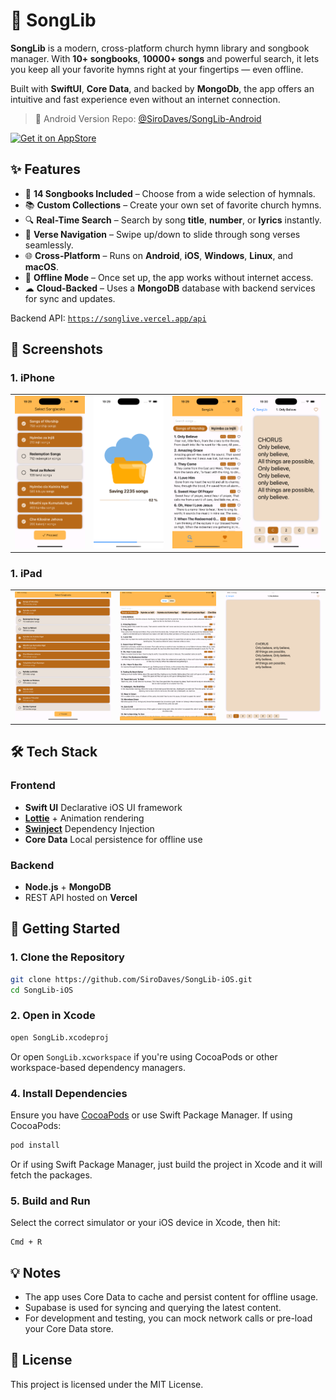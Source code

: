 # 🎵 SongLib

**SongLib** is a modern, cross-platform church hymn library and songbook manager.
With **10+ songbooks**, **10000+ songs** and powerful search, it lets you keep all your favorite hymns right at your fingertips — even offline.

Built with **SwiftUI**, **Core Data**, and backed by **MongoDb**, the app offers an intuitive and fast experience even without an internet connection.

> 🔗 Android Version Repo: [@SiroDaves/SongLib-Android](https://github.com/SiroDaves/SongLib-Android)

<a href="https://apps.apple.com/us/app/id6446771305">
  <img alt='Get it on AppStore' src='https://developer.apple.com/app-store/marketing/guidelines/images/badge-example-preferred_2x.png' width='200'>
</a>

## ✨ Features

* 📖 **14 Songbooks Included** – Choose from a wide selection of hymnals.
* 📚 **Custom Collections** – Create your own set of favorite church hymns.
* 🔍 **Real-Time Search** – Search by song **title**, **number**, or **lyrics** instantly.
* 📜 **Verse Navigation** – Swipe up/down to slide through song verses seamlessly.
* 🌐 **Cross-Platform** – Runs on **Android**, **iOS**, **Windows**, **Linux**, and **macOS**.
* 📶 **Offline Mode** – Once set up, the app works without internet access.
* ☁ **Cloud-Backed** – Uses a **MongoDB** database with backend services for sync and updates.

Backend API: [`https://songlive.vercel.app/api`](https://songlive.vercel.app/api)

## 📸 Screenshots
### 1. iPhone
<table>
    <tr>
        <td><img src="screenshots/iphone/image1.png" width="200px" /></td>
        <td><img src="screenshots/iphone/image2.png" width="200px" /></td>
        <td><img src="screenshots/iphone/image3.png" width="200px" /></td>
        <td><img src="screenshots/iphone/image4.png" width="200px" /></td>
    </tr>
</table>

### 1. iPad
<table>
    <tr>
        <td><img src="screenshots/ipad/image1.png" width="200px" /></td>
        <td><img src="screenshots/ipad/image3.png" width="200px" /></td>
        <td><img src="screenshots/ipad/image4.png" width="200px" /></td>
    </tr>
</table>

## 🛠 Tech Stack

### **Frontend**

* **Swift UI** Declarative iOS UI framework
* **[Lottie](https://github.com/airbnb/lottie-ios)** + Animation rendering
* **[Swinject](https://github.com/Swinject/Swinject)** Dependency Injection
* **Core Data** Local persistence for offline use

### **Backend**

* **Node.js** + **MongoDB**
* REST API hosted on **Vercel**

## 🚀 Getting Started

### 1. Clone the Repository

```bash
git clone https://github.com/SiroDaves/SongLib-iOS.git
cd SongLib-iOS
```

### 2. Open in Xcode

```bash
open SongLib.xcodeproj
```

Or open `SongLib.xcworkspace` if you're using CocoaPods or other workspace-based dependency managers.

### 4. Install Dependencies

Ensure you have [CocoaPods](https://cocoapods.org/) or use Swift Package Manager. If using CocoaPods:

```bash
pod install
```

Or if using Swift Package Manager, just build the project in Xcode and it will fetch the packages.

### 5. Build and Run

Select the correct simulator or your iOS device in Xcode, then hit:

```
Cmd + R
```

## 💡 Notes

* The app uses Core Data to cache and persist content for offline usage.
* Supabase is used for syncing and querying the latest content.
* For development and testing, you can mock network calls or pre-load your Core Data store.

## 📄 License

This project is licensed under the MIT License.
